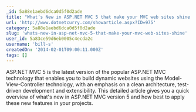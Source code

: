 ```yaml
---
_id: 5a88e1aebd6dca0d5f0d2ade
title: "What’s New in ASP.NET MVC 5 that make your MVC web sites shine "
url: 'http://www.dotnetcurry.com/showarticle.aspx?ID=975'
category: 5a88e1aebd6dca0d5f0d2ade
slug: 'whats-new-in-asp-net-mvc-5-that-make-your-mvc-web-sites-shine'
user_id: 5a83ce59d6eb0005c4ecda2c
username: 'bill-s'
createdOn: '2014-02-01T09:00:11.000Z'
tags: []
---
```


ASP.NET MVC 5 is the latest version of the popular ASP.NET MVC technology that enables you to build dynamic websites using the Model-View-Controller technology, with an emphasis on a clean architecture, test-driven development and extensibility. This detailed article gives you a quick overview of what's new in ASP.NET MVC version 5 and how best to apply these new features in your projects.
